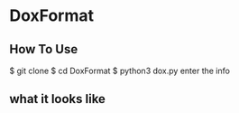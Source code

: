# DoxFormat

<h2> How To Use </h2>
$ git clone 
$ cd DoxFormat
$ python3 dox.py
enter the info

<h2> what it looks like </h2>
